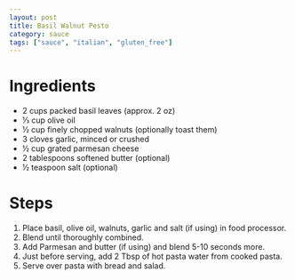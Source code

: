 ```yaml
---
layout: post
title: Basil Walnut Pesto
category: sauce
tags: ["sauce", "italian", "gluten_free"]
---
```

# Ingredients

* 2	cups packed basil leaves	(approx. 2 oz)
* ⅓	cup olive oil
* ½	cup finely chopped walnuts (optionally toast them)
* 3	cloves garlic, minced or crushed
* ½	cup grated parmesan cheese
* 2	tablespoons softened butter (optional)
* ½	teaspoon salt	(optional)

# Steps

1. Place basil, olive oil, walnuts, garlic and salt (if using) in food processor.
2. Blend until thoroughly combined.
3. Add Parmesan and butter (if using) and blend 5-10 seconds more.
4. Just before serving, add 2 Tbsp of hot pasta water from cooked pasta.
5. Serve over pasta with bread and salad.
